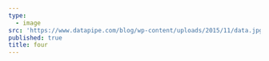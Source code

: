 ```yaml
---
type:
  - image
src: 'https://www.datapipe.com/blog/wp-content/uploads/2015/11/data.jpg'
published: true
title: four
---
```

